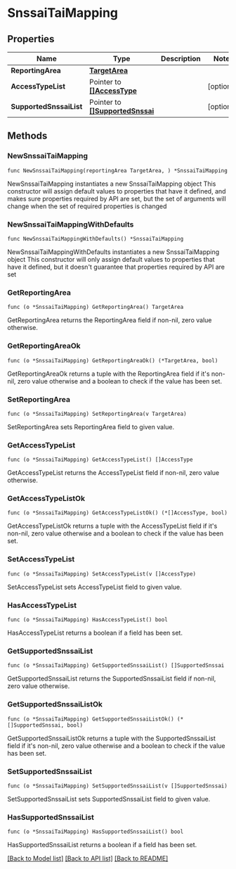# SnssaiTaiMapping

## Properties

Name | Type | Description | Notes
------------ | ------------- | ------------- | -------------
**ReportingArea** | [**TargetArea**](TargetArea.md) |  | 
**AccessTypeList** | Pointer to [**[]AccessType**](AccessType.md) |  | [optional] 
**SupportedSnssaiList** | Pointer to [**[]SupportedSnssai**](SupportedSnssai.md) |  | [optional] 

## Methods

### NewSnssaiTaiMapping

`func NewSnssaiTaiMapping(reportingArea TargetArea, ) *SnssaiTaiMapping`

NewSnssaiTaiMapping instantiates a new SnssaiTaiMapping object
This constructor will assign default values to properties that have it defined,
and makes sure properties required by API are set, but the set of arguments
will change when the set of required properties is changed

### NewSnssaiTaiMappingWithDefaults

`func NewSnssaiTaiMappingWithDefaults() *SnssaiTaiMapping`

NewSnssaiTaiMappingWithDefaults instantiates a new SnssaiTaiMapping object
This constructor will only assign default values to properties that have it defined,
but it doesn't guarantee that properties required by API are set

### GetReportingArea

`func (o *SnssaiTaiMapping) GetReportingArea() TargetArea`

GetReportingArea returns the ReportingArea field if non-nil, zero value otherwise.

### GetReportingAreaOk

`func (o *SnssaiTaiMapping) GetReportingAreaOk() (*TargetArea, bool)`

GetReportingAreaOk returns a tuple with the ReportingArea field if it's non-nil, zero value otherwise
and a boolean to check if the value has been set.

### SetReportingArea

`func (o *SnssaiTaiMapping) SetReportingArea(v TargetArea)`

SetReportingArea sets ReportingArea field to given value.


### GetAccessTypeList

`func (o *SnssaiTaiMapping) GetAccessTypeList() []AccessType`

GetAccessTypeList returns the AccessTypeList field if non-nil, zero value otherwise.

### GetAccessTypeListOk

`func (o *SnssaiTaiMapping) GetAccessTypeListOk() (*[]AccessType, bool)`

GetAccessTypeListOk returns a tuple with the AccessTypeList field if it's non-nil, zero value otherwise
and a boolean to check if the value has been set.

### SetAccessTypeList

`func (o *SnssaiTaiMapping) SetAccessTypeList(v []AccessType)`

SetAccessTypeList sets AccessTypeList field to given value.

### HasAccessTypeList

`func (o *SnssaiTaiMapping) HasAccessTypeList() bool`

HasAccessTypeList returns a boolean if a field has been set.

### GetSupportedSnssaiList

`func (o *SnssaiTaiMapping) GetSupportedSnssaiList() []SupportedSnssai`

GetSupportedSnssaiList returns the SupportedSnssaiList field if non-nil, zero value otherwise.

### GetSupportedSnssaiListOk

`func (o *SnssaiTaiMapping) GetSupportedSnssaiListOk() (*[]SupportedSnssai, bool)`

GetSupportedSnssaiListOk returns a tuple with the SupportedSnssaiList field if it's non-nil, zero value otherwise
and a boolean to check if the value has been set.

### SetSupportedSnssaiList

`func (o *SnssaiTaiMapping) SetSupportedSnssaiList(v []SupportedSnssai)`

SetSupportedSnssaiList sets SupportedSnssaiList field to given value.

### HasSupportedSnssaiList

`func (o *SnssaiTaiMapping) HasSupportedSnssaiList() bool`

HasSupportedSnssaiList returns a boolean if a field has been set.


[[Back to Model list]](../README.md#documentation-for-models) [[Back to API list]](../README.md#documentation-for-api-endpoints) [[Back to README]](../README.md)


